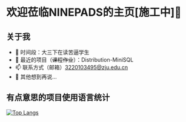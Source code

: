 # 欢迎莅临NINEPADS的主页[施工中]👋

## 关于我
* 🤔 时间段：大三下在读苦逼学生
* 🔭 最近的项目（~~课程作业~~）：Distribution-MiniSQL
* 📫 联系方式（邮箱）3220103495@zju.edu.cn
* 💬 其他想到再说...

## 有点意思的项目使用语言统计
[![Top Langs](https://github-readme-stats.vercel.app/api/top-langs/?username=NINEPADS)](https://github.com/NINEPADS/github-readme-stats)
